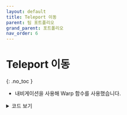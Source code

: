 ```yaml
---
layout: default
title: Teleport 이동
parent: 팀 포트폴리오
grand_parent: 포트폴리오
nav_order: 6
---
```


# Teleport 이동  
{: .no_toc }

- 내비게이션을 사용해 Warp 함수를 사용했습니다.  

<details>
<summary>코드 보기</summary>
<div markdown="1">

```c#
void Teleport(GameObject host, int num, bool chk)
{
    if (chk)
    {
        host.GetComponent<ADNpc>().AI_Per.SetActive(true);
        if (host.GetComponent<ADNpc>().myStat.npcJob == CharState.NPCJOB.ACHER)
        {
            host.GetComponent<Host>().myBow.SetActive(true);
        }
    }
    host.GetComponent<NavMeshAgent>().Warp((questchk ? QuestPos1[num] : QuestPos2[num]).transform.position);
    if (host.GetComponent<QuestInformation>().myQuest.questname == "채집")
    {
        host.GetComponent<Host>().StateFarming();
    }
}
```

````c#
public void Teleport(GameObject host)
{
    host.GetComponent<NavMeshAgent>().Warp(spawnPoints[0].transform.position);
    host.transform.parent = spawnPoints[0].transform;
}
````

</div>
</details>